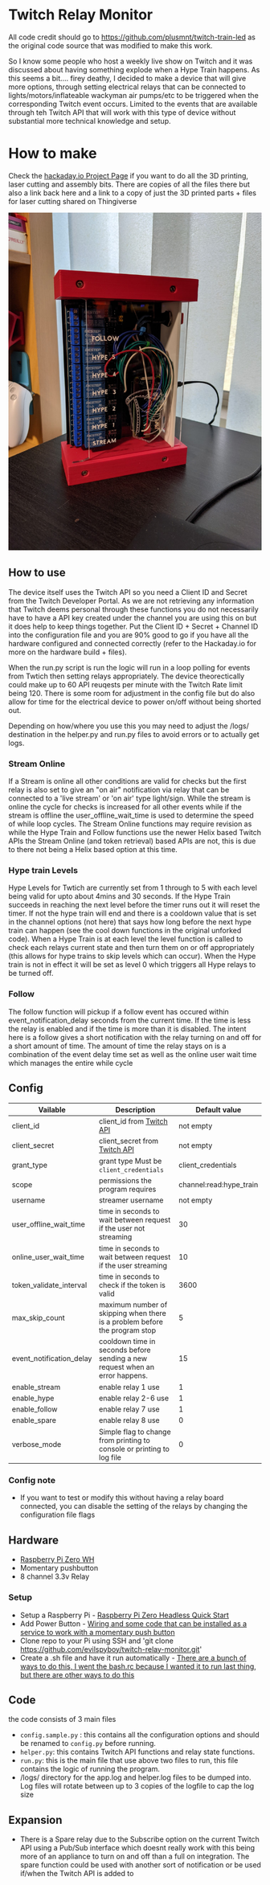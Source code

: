# Twitch Relay Monitor
All code credit should go to https://github.com/plusmnt/twitch-train-led as the original code source that was modified to make this work.

So I know some people who host a weekly live show on Twitch and it was discussed about having something explode when a Hype Train happens. As this seems a bit.... firey deathy, I decided to make a device that will give more options, through setting electrical relays that can be connected to lights/motors/inflateable wackyman air pumps/etc to be triggered when the corresponding Twitch event occurs. Limited to the events that are available through teh Twitch API that will work with this type of device without substantial more technical knowledge and setup.

# How to make
Check the [hackaday.io Project Page](https://github.com/evilspyboy/twitch-relay-monitor) if you want to do all the 3D printing, laser cutting and assembly bits. There are copies of all the files there but also a link back here and a link to a copy of just the 3D printed parts + files for laser cutting shared on Thingiverse

![What does it look like](images/PXL_20210317_050841789.jpg)

## How to use
The device itself uses the Twitch API so you need a Client ID and Secret from the Twitch Developer Portal. As we are not retrieving any information that Twitch deems personal through these functions you do not necessarily have to have a API key created under the channel you are using this on but it does help to keep things together. Put the Client ID + Secret + Channel ID into the configuration file and you are 90% good to go if you have all the hardware configured and connected correctly (refer to the Hackaday.io for more on the hardware build + files).

When the run.py script is run the logic will run in a loop polling for events from Twtich then setting relays appropriately. The device theorectically could make up to 60 API reuqests per minute with the Twitch Rate limit being 120. There is some room for adjustment in the config file but do also allow for time for the electrical device to power on/off without being shorted out.

Depending on how/where you use this you may need to adjust the /logs/ destination in the helper.py and run.py files to avoid errors or to actually get logs.

### Stream Online
If a Stream is online all other conditions are valid for checks but the first relay is also set to give an "on air" notification via relay that can be connected to a 'live stream' or 'on air' type light/sign. While the stream is online the cycle for checks is increased for all other events while if the stream is offline the user_offline_wait_time is used to determine the speed of while loop cycles. The Stream Online functions may require revision as while the Hype Train and Follow functions use the newer Helix based Twitch APIs the Stream Online (and token retrieval) based APIs are not, this is due to there not being a Helix based option at this time.

### Hype train Levels
Hype Levels for Twtich are currently set from 1 through to 5 with each level being valid for upto about 4mins and 30 seconds. If the Hype Train succeeds in reaching the next level before the timer runs out it will reset the timer. If not the hype train will end and there is a cooldown value that is set in the channel options (not here) that says how long before the next hype train can happen (see the cool down functions in the original unforked code). When a Hype Train is at each level the level function is called to check each relays current state and then turn them on or off appropriately (this allows for hype trains to skip levels which can occur). When the Hype train is not in effect it will be set as level 0 which triggers all Hype relays to be turned off.

### Follow
The follow function will pickup if a follow event has occured within event_notification_delay seconds from the current time. If the time is less the relay is enabled and if the time is more than it is disabled. The intent here is a follow gives a short notification with the relay turning on and off for a short amount of time. The amount of time the relay stays on is a combination of the event delay time set as well as the online user wait time which manages the entire while cycle

## Config
| Vailable                | Description                                                                  | Default value           |
|-------------------------|------------------------------------------------------------------------------|-------------------------|
| client_id               | client_id from [Twitch API](https://dev.twitch.tv/console/apps/create)       | not empty               |
| client_secret           | client_secret from [Twitch API](https://dev.twitch.tv/console/apps/create)   | not empty               |
| grant_type              | grant type Must be `client_credentials`                                      | client_credentials      |
| scope                   | permissions the program requires                                             | channel:read:hype_train |
| username                | streamer username                                                            | not empty               |
| user_offline_wait_time  | time in seconds to wait between request if the user not streaming            | 30                      |
| online_user_wait_time   | time in seconds to wait between request if the user streaming                | 10                      |
| token_validate_interval | time in seconds  to check if the token is valid                              | 3600                    |
| max_skip_count          | maximum number of skipping when there is a problem before the program stop   | 5                       |
| event_notification_delay| cooldown time in seconds before sending a new request when an error happens. | 15                      |
| enable_stream           | enable relay 1 use                                                           | 1                       |
| enable_hype             | enable relay 2-6 use                                                         | 1                       |
| enable_follow           | enable relay 7 use                                                           | 1                       |
| enable_spare            | enable relay 8 use                                                           | 0                       |
| verbose_mode            | Simple flag to change from printing to console or printing to log file       | 0                       |

### Config note 
- If you want to test or modify this without having a relay board connected, you can disable the setting of the relays by changing the configuration file flags

## Hardware
* [Raspberry Pi Zero WH](https://www.adafruit.com/product/3708)
* Momentary pushbutton
* 8 channel 3.3v Relay

### Setup 
* Setup a Raspberry Pi - [Raspberry Pi Zero Headless Quick Start](https://learn.adafruit.com/raspberry-pi-zero-creation)
* Add Power Button - [Wiring and some code that can be installed as a service to work with a momentary push button](https://howchoo.com/g/mwnlytk3zmm/how-to-add-a-power-button-to-your-raspberry-pi)
* Clone repo to your Pi using SSH and 'git clone https://github.com/evilspyboy/twitch-relay-monitor.git'
* Create a .sh file and have it run automatically - [There are a bunch of ways to do this, I went the bash.rc because I wanted it to run last thing, but there are other ways to do this](https://www.dexterindustries.com/howto/run-a-program-on-your-raspberry-pi-at-startup/)

## Code
the code consists of 3 main files 
- `config.sample.py` : this contains all the configuration options and should be renamed to `config.py` before running.
- `helper.py`: this contains Twitch API functions and relay state functions.
- `run.py`: this is the main file that use above two files to run, this file contains the logic of running the program.
- /logs/ directory for the app.log and helper.log files to be dumped into. Log files will rotate between up to 3 copies of the logfile to cap the log size


## Expansion
- There is a Spare relay due to the Subscribe option on the current Twitch API using a Pub/Sub interface which doesnt really work with this being more of an appliance to turn on and off than a full on integration. The spare function could be used with another sort of notification or be used if/when the Twitch API is added to
